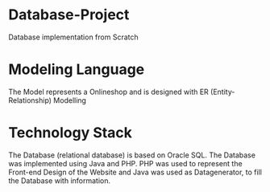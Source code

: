 # Database-Project
Database implementation from Scratch

# Modeling Language
The Model represents a Onlineshop and is designed with ER (Entity-Relationship) Modelling

# Technology Stack
The Database (relational database) is based on Oracle SQL.
The Database was implemented using Java and PHP. PHP was used to represent the Front-end Design of the Website and Java was used as Datagenerator, to fill the Database with information.
